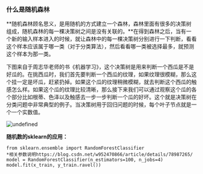 ### 什么是随机森林

**随机森林顾名思义，是用随机的方式建立一个森林，森林里面有很多的决策树组成，随机森林的每一棵决策树之间是没有关联的。**在得到森林之后，当有一个新的输入样本进入的时候，就让森林中的每一棵决策树分别进行一下判断，看看这个样本应该属于哪一类（对于分类算法），然后看看哪一类被选择最多，就预测这个样本为那一类。

​	下图来自于周志华老师的书《机器学习》，这个决策树是用来判断一个西瓜是不是好瓜的。在挑西瓜时，我们首先要判断一个西瓜的纹理，如果纹理很模糊，那么这个挂一定是坏瓜，赶紧扔掉。如果这个瓜的纹理稍微模糊，就去判断这个西瓜的触感怎么样。如果这个瓜的纹理比较清晰，那么接下来我们可以通过观察这个瓜的各个部分比如根蒂、色泽以及触感去一步一步判断一个瓜的好坏。这个就是决策树在分类问题中非常典型的例子。当决策树用于回归问题的时候，每个叶子节点就是一个一个实数值。

![undefined](http://ww1.sinaimg.cn/large/007Rg09mly1go31iuvi3lj30k00budh9.jpg)

**随机数的sklearn的应用：**

```
from sklearn.ensemble import RandomForestClassifier
*相关参数说明https://blog.csdn.net/w952470866/article/details/78987265/
model = RandomForestClassifier(n_estimators=100, n_jobs=4)
model.fit(x_train, y_train.ravel())	

```



